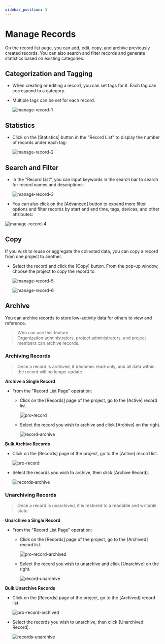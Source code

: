 ```yaml
---
sidebar_position: 3
---
```


# Manage Records

On the record list page, you can add, edit, copy, and archive previously created records. You can also search and filter records and generate statistics based on existing categories.

## Categorization and Tagging

- When creating or editing a record, you can set tags for it. Each tag can correspond to a category.
- Multiple tags can be set for each record.

  ![manage-record-1](./img/manage-record-1.png)

## Statistics

- Click on the [Statistics] button in the "Record List" to display the number of records under each tag:

  ![manage-record-2](./img/manage-record-2.png)

## Search and Filter

- In the "Record List", you can input keywords in the search bar to search for record names and descriptions:

  ![manage-record-3](./img/manage-record-3.png)

- You can also click on the [Advanced] button to expand more filter options and filter records by start and end time, tags, devices, and other attributes:

![manage-record-4](./img/manage-record-4.png)

## Copy

If you wish to reuse or aggregate the collected data, you can copy a record from one project to another.

- Select the record and click the [Copy] button. From the pop-up window, choose the project to copy the record to:

  ![manage-record-5](./img/manage-record-5.png)

  ![manage-record-6](./img/manage-record-6.png)

## Archive

You can archive records to store low-activity data for others to view and reference.

> Who can use this feature<br />
> Organization administrators, project administrators, and project members can archive records.

### Archiving Records

> Once a record is archived, it becomes read-only, and all data within the record will no longer update.

**Archive a Single Record**

- From the "Record List Page" operation:

  - Click on the [Records] page of the project, go to the [Active] record list.

    ![pro-record](./img/pro-record.png)

  - Select the record you wish to archive and click [Archive] on the right.

    ![record-archive](./img/record-archive.png)

**Bulk Archive Records**

- Click on the [Records] page of the project, go to the [Active] record list.

  ![pro-record](./img/pro-record.png)

- Select the records you wish to archive, then click [Archive Record].

  ![records-archive](./img/records-archive.png)

### Unarchiving Records

> Once a record is unarchived, it is restored to a readable and writable state.

**Unarchive a Single Record**

- From the "Record List Page" operation:

  - Click on the [Records] page of the project, go to the [Archived] record list.

    ![pro-record-archived](./img/pro-record-archived.png)

  - Select the record you wish to unarchive and click [Unarchive] on the right.

    ![record-unarchive](./img/record-unarchive.png)

**Bulk Unarchive Records**

- Click on the [Records] page of the project, go to the [Archived] record list.

  ![pro-record-archived](./img/pro-record-archived.png)

- Select the records you wish to unarchive, then click [Unarchived Record].

  ![records-unarchive](./img/records-unarchive.png)
